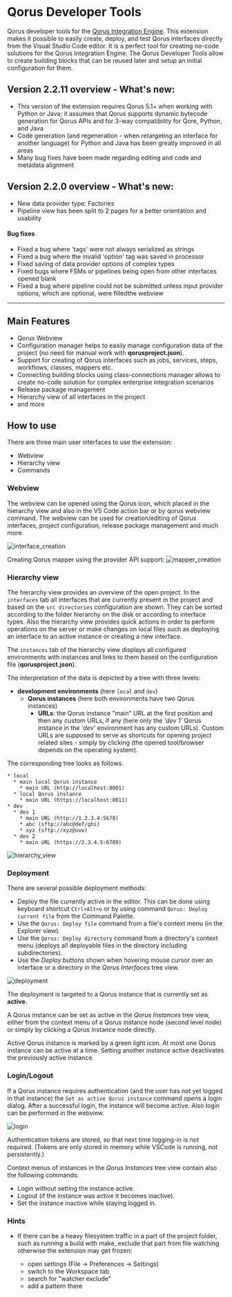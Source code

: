 # Qorus Developer Tools

Qorus developer tools for the [Qorus Integration Engine](https://qoretechnologies.com/qorus_integration_engine/).
This extension makes it possible to easily create, deploy, and test Qorus interfaces directly from the Visual Studio Code editor.
It is a perfect tool for creating no-code solutions for the Qorus Integration Engine. The Qorus Developer Tools allow to create building blocks that can be reused later and setup an initial configuration for them.

## Version 2.2.11 overview - What's new:

- This version of the extension requires Qorus 5.1+ when working with Python or Java; it assumes that Qorus supports dynamic bytecode generation for Qorus APIs and for 3-way compatibility for Qore, Python, and Java
- Code generation (and regeneration - when retargeting an interface for another language) for Python and Java has been greatly improved in all areas
- Many bug fixes have been made regarding editing and code and metadata alignment

## Version 2.2.0 overview - What's new:

- New data provider type: Factories
- Pipeline view has been split to 2 pages for a better orientation and usability

#### Bug fixes

- Fixed a bug where 'tags' were not always serialized as strings
- Fixed a bug where the invalid 'option' tag was saved in processor
- Fixed saving of data provider options of complex types
- Fixed bugs where FSMs or pipelines being open from other interfaces opened blank
- Fixed a bug where pipeline could not be submitted unless input provider options, which are optional, were filledthe webview

---

## Main Features

* Qorus Webview
* Configuration manager helps to easily manage configuration data of the project (no need for manual work with **qorusproject.json**).
* Support for creating of Qorus interfaces such as jobs, services, steps, workflows, classes, mappers etc.
* Connecting building blocks using class-connections manager allows to create no-code solution for complex enterprise integration scenarios
* Release package management
* Hierarchy view of all interfaces in the project
* and more

## How to use

There are three main user interfaces to use the extension:
* Webview
* Hierarchy view
* Commands

### Webview

The webview can be opened using the Qorus icon, which placed in the hierarchy view and also in the VS Code action bar or by qorus webview command. The webview can be used for creation/editing of Qorus interfaces, project configuration, release package management and much more.

![interface_creation](https://github.com/qoretechnologies/qorus-vscode/blob/master/images/gif/interface_creation.gif?raw=true)

Creating Qorus mapper using the provider API support:
![mapper_creation](https://github.com/qoretechnologies/qorus-vscode/blob/master/images/gif/mapper_creation.gif?raw=true)

### Hierarchy view

The hierarchy view provides an overview of the open project. In the `interfaces` tab all interfaces that are currently present in the project and based on the `src directories` configuration are shown. They can be sorted according to the folder hierarchy on the disk or according to interface types. Also the hierarchy view provides quick actions in order to perform operations on the server or make changes on local files such as deploying an interface to an active instance or creating a new interface.

The `instances` tab of the hierarchy view displays all configured environments with instances and links to them based on the configuration file (**qorusproject.json**).

The interpretation of the data is depicted by a tree with three levels:
- **development environments** (here `local` and `dev`)
  - **Qorus instances** (here both environments have two Qorus instances)
    - **URLs**: the Qorus instance "main" URL at the first position and then any custom URLs, if any (here only the *'dev 1'* Qorus instance in the *'dev'* environment has any custom URLs). Custom URLs are supposed to serve as shortcuts for opening project related sites - simply by clicking (the opened tool/browser depends on the operating system).

The corresponding tree looks as follows:

```
* local
  * main local Qorus instance
    * main URL (http://localhost:8001)
  * local Qorus instance
    * main URL (https://localhost:8011)
* dev
  * dev 1
    * main URL (http://1.2.3.4:5678)
    * abc (sftp://abc@def/ghi)
    * xyz (sftp://xyz@uvw)
  * dev 2
    * main URL (https://2.3.4.5:6789)
```

![hierarchy_view](https://github.com/qoretechnologies/qorus-vscode/blob/master/images/gif/hierarchy_view.gif?raw=true)

### Deployment

There are several possible deployment methods:
- Deploy the file currently active in the editor. This can be done using keyboard shortcut `Ctrl+Alt+o` or by using command `Qorus: Deploy current file` from the Command Palette.
- Use the `Qorus: Deploy file` command from a file's context menu (in the Explorer view).
- Use the `Qorus: Deploy directory` command from a directory's context menu (deploys all deployable files in the directory including subdirectories).
- Use the *Deploy* buttons shown when hovering mouse cursor over an interface or a directory in the *Qorus Interfaces* tree view.

![deployment](https://github.com/qoretechnologies/qorus-vscode/blob/master/images/gif/deployment.gif?raw=true)

The deployment is targeted to a Qorus instance that is currently set as **active**.

A Qorus instance can be set as active in the *Qorus Instances* tree view, either from the context menu of a Qorus instance node (second level node) or simply by clicking a Qorus instance node directly.

Active Qorus instance is marked by a green light icon. At most one Qorus instance can be active at a time. Setting another instance active deactivates the previously active instance.

### Login/Logout

If a Qorus instance requires authentication (and the user has not yet logged in that instance) the `Set as active Qorus instance` command opens a login dialog. After a successful login, the instance will become active. Also login can be performed in the webview.

![login](https://github.com/qoretechnologies/qorus-vscode/blob/master/images/gif/login.gif?raw=true)

Authentication tokens are stored, so that next time logging-in is not required.
(Tokens are only stored in memory while VSCode is running, not persistently.)

Context menus of instances in the *Qorus Instances* tree view contain also the following commands:
- Login without setting the instance active.
- Logout (if the instance was active it becomes inactive).
- Set the instance inactive while staying logged in.

### Hints

- If there can be a heavy filesystem traffic in a part of the project folder, such as running a build with make,
  exclude that part from file watching otherwise the extension may get frozen:

    - open settings (File -> Preferences -> Settings)
    - switch to the Workspace tab
    - search for "watcher exclude"
    - add a pattern there
